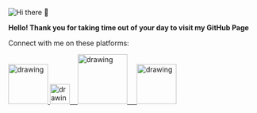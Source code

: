 ![Hi there 👋](https://res.cloudinary.com/mariorashad/image/upload/v1594930392/header_gigqcc.jpg)


**Hello! Thank you for taking time out of your day to visit my GitHub Page**

Connect with me on these platforms:


 <a href="https://medium.com/@mariorashad.paul"><img src="https://res.cloudinary.com/importdata/image/upload/v1594853674/medium_xzhtzv.jpg" alt="drawing" width="80"/> <a href="https://twitter.com/MarioRashadHUB"><img src="https://res.cloudinary.com/importdata/image/upload/v1594853674/twitter_r2jq22.png" alt="drawing" width="40"/>&nbsp;&nbsp;&nbsp;&nbsp;<a href="https://www.linkedin.com/in/mario-rashad-paul/"><img src="https://res.cloudinary.com/importdata/image/upload/v1594853674/linkedin_j4pyjh.png" alt="drawing" width="100"/> &nbsp;&nbsp;&nbsp;&nbsp;<a href="https://www.kaggle.com/mariorashad1"><img src="https://res.cloudinary.com/importdata/image/upload/v1594853674/kaggle_ygvl92.png" alt="drawing" width="80"/>

